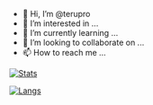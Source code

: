 - 👋 Hi, I’m @terupro
- 👀 I’m interested in ...
- 🌱 I’m currently learning ...
- 💞️ I’m looking to collaborate on ...
- 📫 How to reach me ...

[![Stats](https://github-readme-stats.vercel.app/api?username=terupro&count_private=true&show_icons=true)](https://github.com/terupro)

[![Langs](https://github-readme-stats.vercel.app/api/top-langs/?username=teruproi&layout=compact)](https://github.com/terupro)

<!---
terupro/terupro is a ✨ special ✨ repository because its `README.md` (this file) appears on your GitHub profile.
You can click the Preview link to take a look at your changes.
--->
